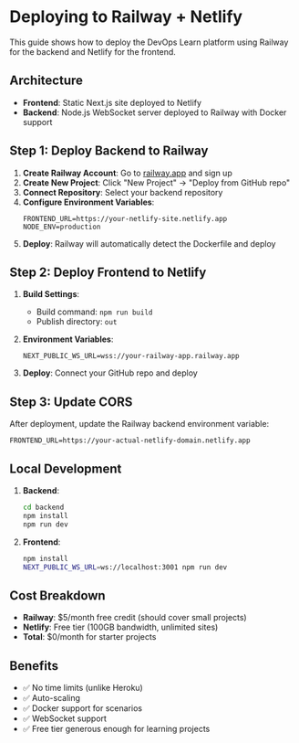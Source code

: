 # Deploying to Railway + Netlify

This guide shows how to deploy the DevOps Learn platform using Railway for the backend and Netlify for the frontend.

## Architecture

- **Frontend**: Static Next.js site deployed to Netlify
- **Backend**: Node.js WebSocket server deployed to Railway with Docker support

## Step 1: Deploy Backend to Railway

1. **Create Railway Account**: Go to [railway.app](https://railway.app) and sign up
2. **Create New Project**: Click "New Project" → "Deploy from GitHub repo"
3. **Connect Repository**: Select your backend repository
4. **Configure Environment Variables**:
   ```
   FRONTEND_URL=https://your-netlify-site.netlify.app
   NODE_ENV=production
   ```
5. **Deploy**: Railway will automatically detect the Dockerfile and deploy

## Step 2: Deploy Frontend to Netlify

1. **Build Settings**:
   - Build command: `npm run build`
   - Publish directory: `out`
   
2. **Environment Variables**:
   ```
   NEXT_PUBLIC_WS_URL=wss://your-railway-app.railway.app
   ```

3. **Deploy**: Connect your GitHub repo and deploy

## Step 3: Update CORS

After deployment, update the Railway backend environment variable:
```
FRONTEND_URL=https://your-actual-netlify-domain.netlify.app
```

## Local Development

1. **Backend**:
   ```bash
   cd backend
   npm install
   npm run dev
   ```

2. **Frontend**:
   ```bash
   npm install
   NEXT_PUBLIC_WS_URL=ws://localhost:3001 npm run dev
   ```

## Cost Breakdown

- **Railway**: $5/month free credit (should cover small projects)
- **Netlify**: Free tier (100GB bandwidth, unlimited sites)
- **Total**: $0/month for starter projects

## Benefits

- ✅ No time limits (unlike Heroku)
- ✅ Auto-scaling
- ✅ Docker support for scenarios
- ✅ WebSocket support
- ✅ Free tier generous enough for learning projects